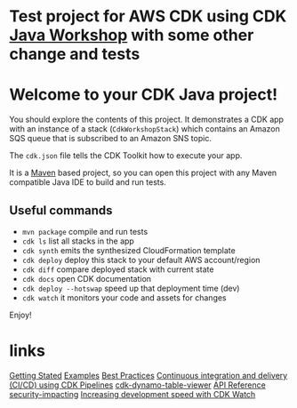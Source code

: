 
# Test project for AWS CDK using CDK [Java Workshop](https://cdkworkshop.com/50-java.html) with some other change and tests
# Welcome to your CDK Java project!

You should explore the contents of this project. It demonstrates a CDK app with an instance of a stack (`CdkWorkshopStack`)
which contains an Amazon SQS queue that is subscribed to an Amazon SNS topic.

The `cdk.json` file tells the CDK Toolkit how to execute your app.

It is a [Maven](https://maven.apache.org/) based project, so you can open this project with any Maven compatible Java IDE to build and run tests.

## Useful commands

 * `mvn package`                compile and run tests
 * `cdk ls`                     list all stacks in the app
 * `cdk synth`                  emits the synthesized CloudFormation template
 * `cdk deploy`                 deploy this stack to your default AWS account/region
 * `cdk diff`                   compare deployed stack with current state
 * `cdk docs`                   open CDK documentation
 * `cdk deploy --hotswap`       speed up that deployment time (dev)
 * `cdk watch`                  it monitors your code and assets for changes

Enjoy!

# links
[Getting Stated](https://docs.aws.amazon.com/cdk/v2/guide/getting_started.html)
[Examples](https://github.com/aws-samples/aws-cdk-examples)
[Best Practices](https://docs.aws.amazon.com/cdk/v2/guide/best-practices.html)
[Continuous integration and delivery (CI/CD) using CDK Pipelines](https://docs.aws.amazon.com/cdk/v2/guide/cdk_pipeline.html)
[cdk-dynamo-table-viewer](https://github.com/cdklabs/cdk-dynamo-table-viewer)
[API Reference](https://docs.aws.amazon.com/cdk/api/v1/docs/aws-construct-library.html)
[security-impacting](https://github.com/aws/aws-cdk/issues/1299)
[Increasing development speed with CDK Watch](https://aws.amazon.com/blogs/developer/increasing-development-speed-with-cdk-watch/)
